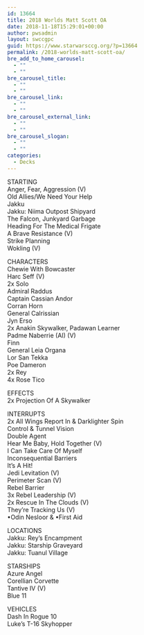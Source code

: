 ```yaml
---
id: 13664
title: 2018 Worlds Matt Scott OA
date: 2018-11-18T15:29:01+00:00
author: pwsadmin
layout: swccgpc
guid: https://www.starwarsccg.org/?p=13664
permalink: /2018-worlds-matt-scott-oa/
bre_add_to_home_carousel:
  - ""
  - ""
bre_carousel_title:
  - ""
  - ""
bre_carousel_link:
  - ""
  - ""
bre_carousel_external_link:
  - ""
  - ""
bre_carousel_slogan:
  - ""
  - ""
categories:
  - Decks
---
```

STARTING  
Anger, Fear, Aggression (V)  
Old Allies/We Need Your Help  
Jakku  
Jakku: Niima Outpost Shipyard  
The Falcon, Junkyard Garbage  
Heading For The Medical Frigate  
A Brave Resistance (V)  
Strike Planning  
Wokling (V)

CHARACTERS  
Chewie With Bowcaster  
Harc Seff (V)  
2x Solo  
Admiral Raddus  
Captain Cassian Andor  
Corran Horn  
General Calrissian  
Jyn Erso  
2x Anakin Skywalker, Padawan Learner  
Padme Naberrie (AI) (V)  
Finn  
General Leia Organa  
Lor San Tekka  
Poe Dameron  
2x Rey  
4x Rose Tico

EFFECTS  
2x Projection Of A Skywalker

INTERRUPTS  
2x All Wings Report In & Darklighter Spin  
Control & Tunnel Vision  
Double Agent  
Hear Me Baby, Hold Together (V)  
I Can Take Care Of Myself  
Inconsequential Barriers  
It&#8217;s A Hit!  
Jedi Levitation (V)  
Perimeter Scan (V)  
Rebel Barrier  
3x Rebel Leadership (V)  
2x Rescue In The Clouds (V)  
They&#8217;re Tracking Us (V)  
•Odin Nesloor & •First Aid

LOCATIONS  
Jakku: Rey&#8217;s Encampment  
Jakku: Starship Graveyard  
Jakku: Tuanul Village

STARSHIPS  
Azure Angel  
Corellian Corvette  
Tantive IV (V)  
Blue 11

VEHICLES  
Dash In Rogue 10  
Luke&#8217;s T-16 Skyhopper